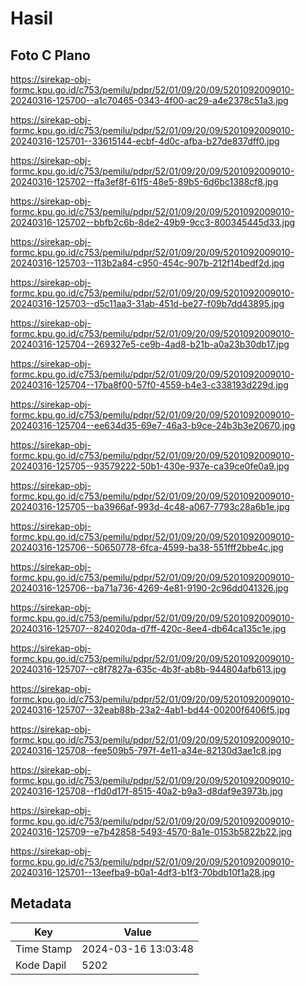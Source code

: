 # Hasil

## Foto C Plano

https://sirekap-obj-formc.kpu.go.id/c753/pemilu/pdpr/52/01/09/20/09/5201092009010-20240316-125700--a1c70465-0343-4f00-ac29-a4e2378c51a3.jpg

https://sirekap-obj-formc.kpu.go.id/c753/pemilu/pdpr/52/01/09/20/09/5201092009010-20240316-125701--33615144-ecbf-4d0c-afba-b27de837dff0.jpg

https://sirekap-obj-formc.kpu.go.id/c753/pemilu/pdpr/52/01/09/20/09/5201092009010-20240316-125702--ffa3ef8f-61f5-48e5-89b5-6d6bc1388cf8.jpg

https://sirekap-obj-formc.kpu.go.id/c753/pemilu/pdpr/52/01/09/20/09/5201092009010-20240316-125702--bbfb2c6b-8de2-49b9-9cc3-800345445d33.jpg

https://sirekap-obj-formc.kpu.go.id/c753/pemilu/pdpr/52/01/09/20/09/5201092009010-20240316-125703--113b2a84-c950-454c-907b-212f14bedf2d.jpg

https://sirekap-obj-formc.kpu.go.id/c753/pemilu/pdpr/52/01/09/20/09/5201092009010-20240316-125703--d5c11aa3-31ab-451d-be27-f09b7dd43895.jpg

https://sirekap-obj-formc.kpu.go.id/c753/pemilu/pdpr/52/01/09/20/09/5201092009010-20240316-125704--269327e5-ce9b-4ad8-b21b-a0a23b30db17.jpg

https://sirekap-obj-formc.kpu.go.id/c753/pemilu/pdpr/52/01/09/20/09/5201092009010-20240316-125704--17ba8f00-57f0-4559-b4e3-c338193d229d.jpg

https://sirekap-obj-formc.kpu.go.id/c753/pemilu/pdpr/52/01/09/20/09/5201092009010-20240316-125704--ee634d35-69e7-46a3-b9ce-24b3b3e20670.jpg

https://sirekap-obj-formc.kpu.go.id/c753/pemilu/pdpr/52/01/09/20/09/5201092009010-20240316-125705--93579222-50b1-430e-937e-ca39ce0fe0a9.jpg

https://sirekap-obj-formc.kpu.go.id/c753/pemilu/pdpr/52/01/09/20/09/5201092009010-20240316-125705--ba3966af-993d-4c48-a067-7793c28a6b1e.jpg

https://sirekap-obj-formc.kpu.go.id/c753/pemilu/pdpr/52/01/09/20/09/5201092009010-20240316-125706--50650778-6fca-4599-ba38-551fff2bbe4c.jpg

https://sirekap-obj-formc.kpu.go.id/c753/pemilu/pdpr/52/01/09/20/09/5201092009010-20240316-125706--ba71a736-4269-4e81-9190-2c96dd041326.jpg

https://sirekap-obj-formc.kpu.go.id/c753/pemilu/pdpr/52/01/09/20/09/5201092009010-20240316-125707--824020da-d7ff-420c-8ee4-db64ca135c1e.jpg

https://sirekap-obj-formc.kpu.go.id/c753/pemilu/pdpr/52/01/09/20/09/5201092009010-20240316-125707--c8f7827a-635c-4b3f-ab8b-944804afb613.jpg

https://sirekap-obj-formc.kpu.go.id/c753/pemilu/pdpr/52/01/09/20/09/5201092009010-20240316-125707--32eab88b-23a2-4ab1-bd44-00200f6406f5.jpg

https://sirekap-obj-formc.kpu.go.id/c753/pemilu/pdpr/52/01/09/20/09/5201092009010-20240316-125708--fee509b5-797f-4e11-a34e-82130d3ae1c8.jpg

https://sirekap-obj-formc.kpu.go.id/c753/pemilu/pdpr/52/01/09/20/09/5201092009010-20240316-125708--f1d0d17f-8515-40a2-b9a3-d8daf9e3973b.jpg

https://sirekap-obj-formc.kpu.go.id/c753/pemilu/pdpr/52/01/09/20/09/5201092009010-20240316-125709--e7b42858-5493-4570-8a1e-0153b5822b22.jpg

https://sirekap-obj-formc.kpu.go.id/c753/pemilu/pdpr/52/01/09/20/09/5201092009010-20240316-125701--13eefba9-b0a1-4df3-b1f3-70bdb10f1a28.jpg


## Metadata

| Key        | Value               |
| ---------- | ------------------- |
| Time Stamp | 2024-03-16 13:03:48 |
| Kode Dapil | 5202                |



